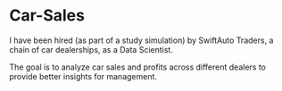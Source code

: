 # Car-Sales
I have been hired (as part of a study simulation) by SwiftAuto Traders, a chain of car dealerships, as a Data Scientist.

The goal is to analyze car sales and profits across different dealers to provide better insights for management.
